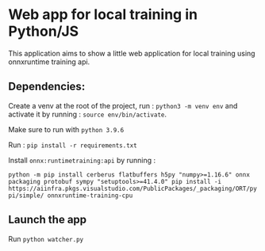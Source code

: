# Web app for local training in Python/JS

This application aims to show a little web application for local training using onnxruntime training api.

## Dependencies: 

Create a venv at the root of the project, run : `python3 -m venv env` and activate it by running : `source env/bin/activate`.

Make sure to run with `python 3.9.6`

Run : `pip install -r requirements.txt`

Install `onnx:runtimetraining:api` by running :

`python -m pip install cerberus flatbuffers h5py "numpy>=1.16.6" onnx packaging protobuf sympy "setuptools>=41.4.0"
pip install -i https://aiinfra.pkgs.visualstudio.com/PublicPackages/_packaging/ORT/pypi/simple/ onnxruntime-training-cpu`


## Launch the app 

Run `python watcher.py`

